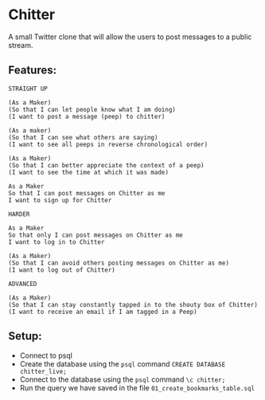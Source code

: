 Chitter
=======

A small Twitter clone that will allow the users to post messages to a public stream.

Features:
-------

```
STRAIGHT UP

(As a Maker)
(So that I can let people know what I am doing)
(I want to post a message (peep) to chitter)

(As a maker)
(So that I can see what others are saying)
(I want to see all peeps in reverse chronological order)

(As a Maker)
(So that I can better appreciate the context of a peep)
(I want to see the time at which it was made)

As a Maker
So that I can post messages on Chitter as me
I want to sign up for Chitter

HARDER

As a Maker
So that only I can post messages on Chitter as me
I want to log in to Chitter

(As a Maker)
(So that I can avoid others posting messages on Chitter as me)
(I want to log out of Chitter)

ADVANCED

(As a Maker)
(So that I can stay constantly tapped in to the shouty box of Chitter)
(I want to receive an email if I am tagged in a Peep)
```

Setup:
----

* Connect to psql
* Create the database using the `psql` command `CREATE DATABASE chitter_live;`
* Connect to the database using the `psql` command `\c chitter;`
* Run the query we have saved in the file `01_create_bookmarks_table.sql`